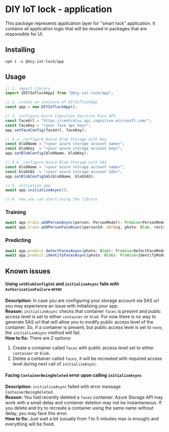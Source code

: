 # DIY IoT lock - application
This package represents application layer for "smart lock" application. It contains all application logic that will be reused in packages that are responsible for UI.

## Installing
```
npm i -s @diy-iot-lock/app
```

## Usage
```typescript
// 1. import library
import {DIYIoTlockApp} from "@diy-iot-lock/app";

// 2. create an instance of DIYIoTlockApp
const app = new DIYIoTlockApp();

// 3. configure Azure Cognitive Services Face API
const faceUrl = "https://centralus.api.cognitive.microsoft.com/";
const faceKey = "<your face api key>";
app.setFaceConfig(faceUrl, faceKey);

// 4.a. configure Azure Blob Storage with Key
const blobName = "<your azure storage account name>";
const blobKey  = "<your azure storage account key>";
app.setBlobConfig(blobName, blobKey);

// 4.b. configure Azure Blob Storage with SAS
const blobName = "<your azure storage account name>";
const blobSAS  = "<your azure storage account SAS>";
app.setBlobConfigSAS(blobName, blobSAS);

// 5. initialize app
await app.initializeAsync();

// 6. now you can start using the library
```

### Training
```typescript
await app.train.addPersonAsync(person: PersonModel): Promise<PersonModel>
await app.train.addPersonFaceAsync(personId: string, photo: Blob, rectangle: RectangleModel): Promise<void>
```

### Predicting
```typescript
await app.predict.detectFacesAsync(photo: Blob): Promise<DetectFaceModel[]>
await app.predict.identifyFacesAsync(photo: Blob): Promise<IdentifyModel[]>
```

## Known issues

#### Using `setBlobConfigSAS` and `initializeAsync` fails with `AuthorizationFailure` error
**Description:** In case you are configuring your storage account via SAS url you may experience an issue with initializing your app.  
**Reason:** `initializeAsync` checks that container `faces` is present and public access level is set to either `container` or `blob`. For now there is no way to generate SAS url that will allow you to modify public access level of the container. So, if a container is present, but public access level is set to `none`, the `initializeAsync` method will fail.  
**How to fix:** There are 2 options:
1. Create a container called `faces` with public access level set to either `container` or `blob`.
2. Delete a container called `faces`, it will be recreated with required access level during next call of `initializeAsync`.

#### Facing `ContainerBeingDeleted` error upon calling `initializeAsync`
**Description:** `initializeAsync` failed with error message `ContainerBeingDeleted`.  
**Reason:** You had recently deleted a `faces` container. Azure Storage API may work with a small delay and container deletion may not be instantaneous. If you delete and try to recreate a container using the same name without delay, you may face this error.  
**How to fix:** Just wait a bit (usually from 1 to 5 minutes max is enough) and everything will be fixed.
